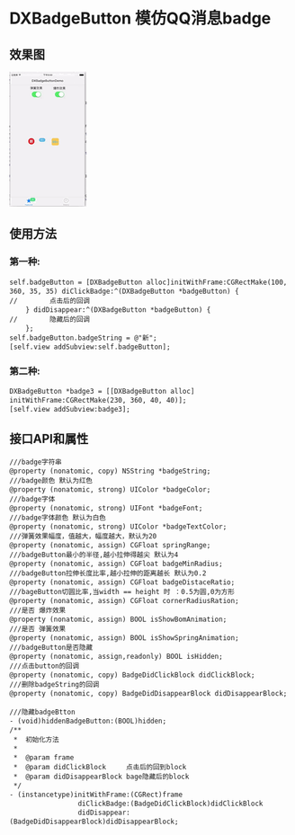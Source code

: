 # DXBadgeButton 模仿QQ消息badge
## 效果图
![image][image-1]   
## 使用方法
### 第一种:
	self.badgeButton = [DXBadgeButton alloc]initWithFrame:CGRectMake(100, 360, 35, 35) diClickBadge:^(DXBadgeButton *badgeButton) {
	//        点击后的回调
	    } didDisappear:^(DXBadgeButton *badgeButton) {
	//        隐藏后的回调
	    };
	self.badgeButton.badgeString = @"新";
	[self.view addSubview:self.badgeButton];
### 第二种:
	DXBadgeButton *badge3 = [[DXBadgeButton alloc] initWithFrame:CGRectMake(230, 360, 40, 40)];
	[self.view addSubview:badge3];
## 接口API和属性
	///badge字符串
	@property (nonatomic, copy) NSString *badgeString;
	///badge颜色 默认为红色
	@property (nonatomic, strong) UIColor *badgeColor;
	///badge字体 
	@property (nonatomic, strong) UIFont *badgeFont;
	///badge字体颜色 默认为白色
	@property (nonatomic, strong) UIColor *badgeTextColor;
	///弹簧效果幅度，值越大，幅度越大，默认为20
	@property (nonatomic, assign) CGFloat springRange;
	///badgeButton最小的半径,越小拉伸得越尖 默认为4
	@property (nonatomic, assign) CGFloat badgeMinRadius;
	///badgeButton拉伸长度比率,越小拉伸的距离越长 默认为0.2
	@property (nonatomic, assign) CGFloat badgeDistaceRatio;
	///bageButton切圆比率,当width == height 时 ：0.5为圆,0为方形
	@property (nonatomic, assign) CGFloat cornerRadiusRation;
	///是否 爆炸效果
	@property (nonatomic, assign) BOOL isShowBomAnimation;
	///是否 弹簧效果
	@property (nonatomic, assign) BOOL isShowSpringAnimation;
	///badgeButton是否隐藏
	@property (nonatomic, assign,readonly) BOOL isHidden;
	///点击button的回调
	@property (nonatomic, copy) BadgeDidClickBlock didClickBlock;
	///删除badgeString的回调
	@property (nonatomic, copy) BadgeDidDisappearBlock didDisappearBlock;
	
	///隐藏badgeBtton
	- (void)hiddenBadgeButton:(BOOL)hidden;
	/**
	 *  初始化方法
	 *
	 *  @param frame
	 *  @param didClickBlock     点击后的回到block
	 *  @param didDisappearBlock bage隐藏后的block
	 */
	- (instancetype)initWithFrame:(CGRect)frame
	                 diClickBadge:(BadgeDidClickBlock)didClickBlock
	                 didDisappear:(BadgeDidDisappearBlock)didDisappearBlock;

[image-1]:	https://github.com/KeenTeam1990/DXBadgeButton/blob/master/DXBadgeAnimation.gif
